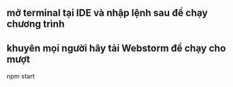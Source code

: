 ## mở terminal tại IDE và nhập lệnh sau để chạy chương trình
## khuyên mọi người hãy tải Webstorm để chạy cho mượt
npm start
